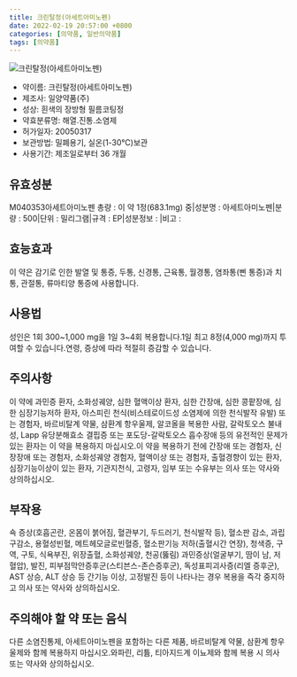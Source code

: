 ```yaml
---
title: 크린탈정(아세트아미노펜)
date: 2022-02-19 20:57:00 +0800
categories: [의약품, 일반의약품]
tags: [의약품]
---
```

![크린탈정(아세트아미노펜)](https://nedrug.mfds.go.kr/pbp/cmn/itemImageDownload/147428316988100073)

- 약이름: 크린탈정(아세트아미노펜)
- 제조사: 일양약품(주)
- 성상: 흰색의 장방형 필름코팅정
- 약효분류명: 해열.진통.소염제
- 허가일자: 20050317
- 보관방법: 밀폐용기, 실온(1-30℃)보관
- 사용기간: 제조일로부터 36 개월
## 유효성분
M040353아세트아미노펜
총량 : 이 약 1정(683.1mg) 중|성분명 : 아세트아미노펜|분량 : 500|단위 : 밀리그램|규격 : EP|성분정보 : |비고 :
## 효능효과
이 약은 감기로 인한 발열 및 통증, 두통, 신경통, 근육통, 월경통, 염좌통(삔 통증)과 치통, 관절통, 류마티양 통증에 사용합니다.
## 사용법
성인은 1회 300~1,000 mg을 1일 3~4회 복용합니다.1일 최고 8정(4,000 mg)까지 투여할 수 있습니다.연령, 증상에 따라 적절히 증감할 수 있습니다.
## 주의사항
이 약에 과민증 환자, 소화성궤양, 심한 혈액이상 환자, 심한 간장애, 심한 콩팥장애, 심한 심장기능저하 환자, 아스피린 천식(비스테로이드성 소염제에 의한 천식발작 유발) 또는 경험자, 바르비탈계 약물, 삼환계 항우울제, 알코올을 복용한 사람, 갈락토오스 불내성, Lapp 유당분해효소 결핍증 또는 포도당-갈락토오스 흡수장애 등의 유전적인 문제가 있는 환자는 이 약을 복용하지 마십시오.이 약을 복용하기 전에 간장애 또는 경험자, 신장장애 또는 경험자, 소화성궤양 경험자, 혈액이상 또는 경험자, 출혈경향이 있는 환자, 심장기능이상이 있는 환자, 기관지천식, 고령자, 임부 또는 수유부는 의사 또는 약사와 상의하십시오.
## 부작용
쇽 증상(호흡곤란, 온몸이 붉어짐, 혈관부기, 두드러기, 천식발작 등), 혈소판 감소, 과립구감소, 용혈성빈혈, 메트헤모글로빈혈증, 혈소판기능 저하(출혈시간 연장), 청색증, 구역, 구토, 식욕부진, 위장출혈, 소화성궤양, 천공(뚫림) 과민증상(얼굴부기, 땀이 남, 저혈압), 발진, 피부점막안증후군(스티븐스-존슨증후군), 독성표피괴사증(리엘 증후군), AST 상승, ALT 상승 등 간기능 이상, 고정발진 등이 나타나는 경우 복용을 즉각 중지하고 의사 또는 약사와 상의하십시오.
## 주의해야 할 약 또는 음식
다른 소염진통제, 아세트아미노펜을 포함하는 다른 제품, 바르비탈계 약물, 삼환계 항우울제와 함께 복용하지 마십시오.와파린, 리튬, 티아지드계 이뇨제와 함께 복용 시 의사 또는 약사와 상의하십시오.
